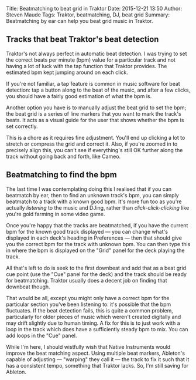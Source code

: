 Title: Beatmatching to beat grid in Traktor 
Date: 2015-12-21 13:50
Author: Steven Maude
Tags: Traktor, beatmatching, DJ, beat grid
Summary: Beatmatching by ear can help you beat grid music in Traktor.

## Tracks that beat Traktor's beat detection

Traktor's not always perfect in automatic beat detection. I was trying to set
the correct beats per minute (bpm) value for a particular track and not having
a lot of luck with the tap function that Traktor provides. The estimated bpm
kept jumping around on each click.

If you're not familiar, a tap feature is common in music software for beat
detection: tap a button along to the beat of the music, and after a few clicks,
you should have a fairly good estimation of what the bpm is.

Another option you have is to manually adjust the beat grid to set the bpm; the
beat grid is a series of line markers that you want to mark the track's beats.
It acts as a visual guide for the user that shows whether the bpm is set
correctly.

This is a chore as it requires fine adjustment. You'll end up clicking a lot to 
stretch or compress the grid and correct it. Also, if you're zoomed in to precisely
align this, you can't see if everything's still OK further along the track
without going back and forth, like Cameo.

## Beatmatching to find the bpm

The last time I was contemplating doing this I realised that if you can
beatmatch by ear, then to find an unknown track's bpm, you can simply beatmatch
to a track with a known good bpm. It's more fun too as you're actually
*listening* to the music and DJing, rather than *click-click-clicking* like
you're gold farming in some video game.

Once you're happy that the tracks are beatmatched, if you have the current bpm
for the known good track displayed — you can change what's displayed in each
deck's heading in Preferences — then that should give you the correct bpm for
the track with unknown bpm. You can then type this in where the bpm is
displayed on the "Grid" panel for the deck playing the track.

All that's left to do is seek to the first downbeat and add that as a beat grid
cue point (use the "Cue" panel for the deck) and the track should be ready for
beatmatching. Traktor usually does a decent job on finding that downbeat
though.

That would be all, except you might only have a correct bpm for the particular
section you've been listening to: it's possible that the bpm fluctuates. If the
beat detection fails, this is quite a common problem, particularly for older
pieces of music which weren't created digitally and may drift slightly due to
human timing. A fix for this is to just work with a loop in the track which
does have a sufficiently steady bpm to mix. You can add loops in the "Cue"
panel.

While I'm here, I should wistfully wish that Native Instruments would improve
the beat matching aspect. Using multiple beat markers, Ableton's capable of
adjusting — "warping" they call it — the track to fix it such that it has a
consistent tempo, something that Traktor lacks. So, I'm still saving for
Ableton.
